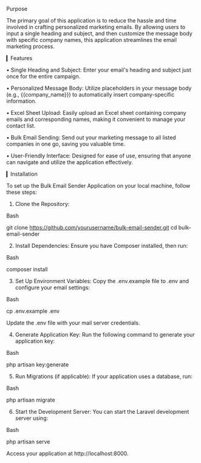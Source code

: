 Purpose

The primary goal of this application is to reduce the hassle and time involved in crafting personalized marketing emails. By allowing users to input a single heading and subject, and then customize the message body with specific company names, this application streamlines the email marketing process. 

▎Features

• Single Heading and Subject: Enter your email's heading and subject just once for the entire campaign.

• Personalized Message Body: Utilize placeholders in your message body (e.g., {{company_name}}) to automatically insert company-specific information.

• Excel Sheet Upload: Easily upload an Excel sheet containing company emails and corresponding names, making it convenient to manage your contact list.

• Bulk Email Sending: Send out your marketing message to all listed companies in one go, saving you valuable time.

• User-Friendly Interface: Designed for ease of use, ensuring that anyone can navigate and utilize the application effectively.

▎Installation

To set up the Bulk Email Sender Application on your local machine, follow these steps:

1. Clone the Repository:
   
Bash

   git clone https://github.com/yourusername/bulk-email-sender.git
   cd bulk-email-sender
   

2. Install Dependencies:
   Ensure you have Composer installed, then run:
   
Bash

   composer install
   

3. Set Up Environment Variables:
   Copy the .env.example file to .env and configure your email settings:
   
Bash

   cp .env.example .env
   
   Update the .env file with your mail server credentials.

4. Generate Application Key:
   Run the following command to generate your application key:
   
Bash

   php artisan key:generate
   

5. Run Migrations (if applicable):
   If your application uses a database, run:
   
Bash

   php artisan migrate
   

6. Start the Development Server:
   You can start the Laravel development server using:
   
Bash

   php artisan serve
   
   Access your application at http://localhost:8000.
